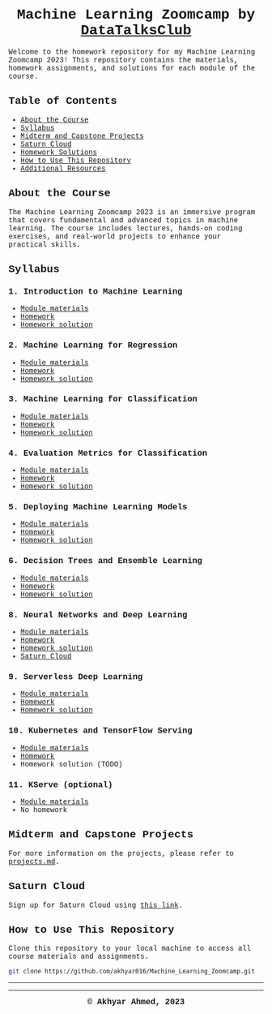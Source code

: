 <h1 align="center">
    <font face="Courier New"> 
        Machine Learning Zoomcamp by <a href="https://github.com/DataTalksClub/machine-learning-zoomcamp/tree/master">DataTalksClub</a>
    </font>
</h1> 

<font face="Courier New">
Welcome to the homework repository for my Machine Learning Zoomcamp 2023! This repository contains the materials, homework assignments, and solutions for each module of the course.

## Table of Contents

- [About the Course](#about-the-course)
- [Syllabus](#syllabus)
- [Midterm and Capstone Projects](#midterm-and-capstone-projects)
- [Saturn Cloud](#saturn-cloud)
- [Homework Solutions](#homework-solutions)
- [How to Use This Repository](#how-to-use-this-repository)
- [Additional Resources](#additional-resources)

## About the Course

The Machine Learning Zoomcamp 2023 is an immersive program that covers fundamental and advanced topics in machine learning. The course includes lectures, hands-on coding exercises, and real-world projects to enhance your practical skills.

## Syllabus

### 1. Introduction to Machine Learning

- [Module materials](https://github.com/DataTalksClub/machine-learning-zoomcamp/tree/master/01-intro)
- [Homework](https://github.com/akhyar016/Machine_Learning_Zoomcamp/blob/main/week-1/homework.md)
- [Homework solution](https://github.com/akhyar016/Machine_Learning_Zoomcamp/blob/main/week-1/ML_Zoomcamp_wk_1.ipynb)

### 2. Machine Learning for Regression

- [Module materials](https://github.com/DataTalksClub/machine-learning-zoomcamp/tree/master/02-regression)
- [Homework](https://github.com/akhyar016/Machine_Learning_Zoomcamp/blob/main/week-2/homework.md)
- [Homework solution](https://github.com/akhyar016/Machine_Learning_Zoomcamp/blob/main/week-2/ML_Zoomcamp_wk_2.ipynb)

### 3. Machine Learning for Classification

- [Module materials](https://github.com/DataTalksClub/machine-learning-zoomcamp/tree/master/03-classification)
- [Homework](https://github.com/akhyar016/Machine_Learning_Zoomcamp/blob/main/week-3/homework.md)
- [Homework solution](https://github.com/akhyar016/Machine_Learning_Zoomcamp/blob/main/week-3/ML_Zoomcamp_wk_3.ipynb)

### 4. Evaluation Metrics for Classification

- [Module materials](https://github.com/DataTalksClub/machine-learning-zoomcamp/tree/master/04-evaluation)
- [Homework](https://github.com/akhyar016/Machine_Learning_Zoomcamp/blob/main/week-4/homework.md)
- [Homework solution](https://github.com/akhyar016/Machine_Learning_Zoomcamp/blob/main/week-4/MLZoomcamp_wk_4.ipynb)

### 5. Deploying Machine Learning Models

- [Module materials](https://github.com/DataTalksClub/machine-learning-zoomcamp/tree/master/05-deployment)
- [Homework](https://github.com/akhyar016/Machine_Learning_Zoomcamp/blob/main/week-5/homework.md)
- [Homework solution](https://github.com/akhyar016/Machine_Learning_Zoomcamp/tree/main/week-5)

### 6. Decision Trees and Ensemble Learning

- [Module materials](https://github.com/DataTalksClub/machine-learning-zoomcamp/tree/master/06-trees)
- [Homework](https://github.com/akhyar016/Machine_Learning_Zoomcamp/blob/main/week-6/homework.md)
- [Homework solution](https://github.com/akhyar016/Machine_Learning_Zoomcamp/blob/main/week-6/ML_Zoomcamp_wk_6.ipynb)

### 8. Neural Networks and Deep Learning

- [Module materials](https://github.com/DataTalksClub/machine-learning-zoomcamp/tree/master/08-deep-learning)
- [Homework](https://github.com/akhyar016/Machine_Learning_Zoomcamp/blob/main/week-8/homework.md)
- [Homework solution](https://github.com/akhyar016/Machine_Learning_Zoomcamp/blob/main/week-8/ML_Zoomcamp_wk_8.ipynb)
- [Saturn Cloud](#saturn-cloud)

### 9. Serverless Deep Learning

- [Module materials](https://github.com/DataTalksClub/machine-learning-zoomcamp/tree/master/09-serverless)
- [Homework](https://github.com/akhyar016/Machine_Learning_Zoomcamp/blob/main/week-9/homework.md)
- [Homework solution](TODO)

### 10. Kubernetes and TensorFlow Serving

- [Module materials](lhttps://github.com/DataTalksClub/machine-learning-zoomcamp/tree/master/10-kubernetes)
- [Homework](link-to-homework)
- Homework solution (TODO)

### 11. KServe (optional)

- [Module materials](https://github.com/DataTalksClub/machine-learning-zoomcamp/tree/master/11-kserve)
- No homework

## Midterm and Capstone Projects

For more information on the projects, please refer to [projects.md](https://github.com/akhyar016/Machine_Learning_Zoomcamp/tree/main/mid-term).

## Saturn Cloud

Sign up for Saturn Cloud using [this link](https://bit.ly/saturn-mlzoomcamp).

## How to Use This Repository

Clone this repository to your local machine to access all course materials and assignments.

```bash
git clone https://github.com/akhyar016/Machine_Learning_Zoomcamp.git
```

</font>

---
---
<footer>
<p align="center">
<font face="Courier New" size="3"><b>&copy; Akhyar Ahmed, 2023</b></font>
</p>
</footer>